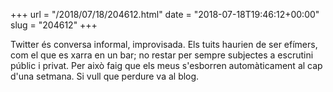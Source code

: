 +++
url = "/2018/07/18/204612.html"
date = "2018-07-18T19:46:12+00:00"
slug = "204612"
+++

Twitter és conversa informal, improvisada. Els tuits haurien de ser efímers, com el que es xarra en un bar; no restar per sempre subjectes a escrutini públic i privat. Per això faig que els meus s'esborren automàticament al cap d'una setmana. Si vull que perdure va al blog.